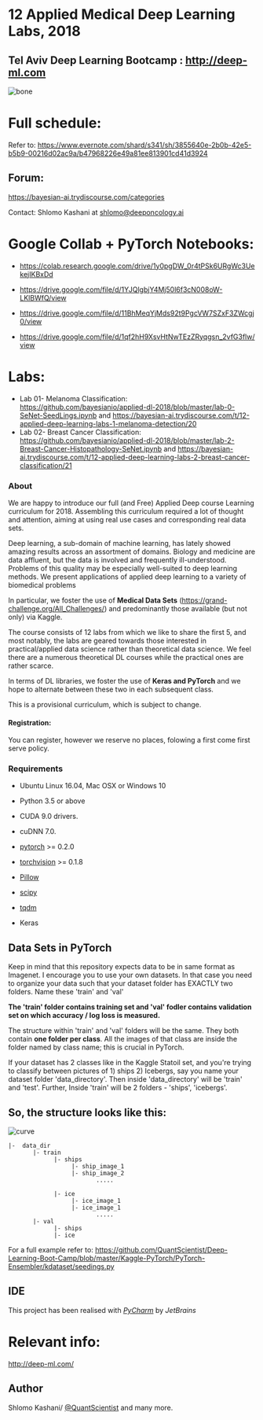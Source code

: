 
# 12 Applied Medical Deep Learning Labs, 2018

## Tel Aviv Deep Learning Bootcamp : http://deep-ml.com

![bone](bone.png)

# Full schedule:
Refer to: 
https://www.evernote.com/shard/s341/sh/3855640e-2b0b-42e5-b5b9-00216d02ac9a/b47968226e49a81ee813901cd41d3924

## Forum:
https://bayesian-ai.trydiscourse.com/categories


Contact: Shlomo Kashani at shlomo@deeponcology.ai

# Google Collab + PyTorch Notebooks:
- https://colab.research.google.com/drive/1y0pgDW_0r4tPSk6URgWc3UekejIKBxDd

- https://drive.google.com/file/d/1YJQlgbjY4Mj50l6f3cN008oW-LKlBWfQ/view
- https://drive.google.com/file/d/11BhMeqYjMds92t9PgcVW7SZxF3ZWcgj0/view
- https://drive.google.com/file/d/1qf2hH9XsvHtNwTEzZRyqgsn_2vfG3flw/view

# Labs:
- Lab 01- Melanoma Classification: https://github.com/bayesianio/applied-dl-2018/blob/master/lab-0-SeNet-SeedLings.ipynb and https://bayesian-ai.trydiscourse.com/t/12-applied-deep-learning-labs-1-melanoma-detection/20
- Lab 02- Breast Cancer Classification: https://github.com/bayesianio/applied-dl-2018/blob/master/lab-2-Breast-Cancer-Histopathology-SeNet.ipynb and https://bayesian-ai.trydiscourse.com/t/12-applied-deep-learning-labs-2-breast-cancer-classification/21


### About
We are happy to introduce our full (and Free) Applied Deep course Learning curriculum for 2018. 
Assembling this curriculum required a lot of thought and attention, aiming at using real use cases and corresponding real data sets.

Deep learning, a sub-domain of machine learning, has lately showed amazing results across an assortment of domains. Biology and medicine are data affluent, but the data is involved and frequently ill-understood. Problems of this quality may be especially well-suited to deep learning methods. We present applications of applied deep learning to a variety of biomedical problems

In particular, we foster the use of **Medical Data Sets** (https://grand-challenge.org/All_Challenges/) and predominantly those available (but not only) via Kaggle. 

The course consists of 12 labs from which we like to share the first 5, and most notably, the labs are geared towards those interested in practical/applied data science rather than theoretical data science. We feel there are a numerous theoretical DL courses while the practical ones are rather scarce. 


In terms of DL libraries, we foster the use of **Keras and PyTorch** and we hope to alternate between these two in each subsequent class.

This is a provisional curriculum, which is subject to change. 


#### Registration:
You can register, however we reserve no places, folowing a first come first serve policy. 

### Requirements

- Ubuntu Linux 16.04, Mac OSX or Windows 10
- Python 3.5 or above 
- CUDA 9.0 drivers.
- cuDNN 7.0.

- [pytorch](https://github.com/pytorch/pytorch) >= 0.2.0
- [torchvision](https://github.com/pytorch/vision) >= 0.1.8
- [Pillow](https://github.com/python-pillow/Pillow)
- [scipy](https://github.com/scipy/scipy)
- [tqdm](https://github.com/tqdm/tqdm)
- Keras

## Data Sets in PyTorch 
Keep in mind that this repository expects data to be in same format as Imagenet. I encourage you to use your own datasets. 
In that case you need to organize your data such that your dataset folder has EXACTLY two folders. Name these 'train' and 'val'

**The 'train' folder contains training set and 'val' fodler contains validation set on which accuracy / log loss is measured.**  

The structure within 'train' and 'val' folders will be the same. 
They both contain **one folder per class**. 
All the images of that class are inside the folder named by class name; this is crucial in PyTorch. 

If your dataset has 2 classes like in the Kaggle Statoil set, and you're trying to classify between pictures of 1) ships 2) Icebergs, 
say you name your dataset folder 'data_directory'. Then inside 'data_directory' will be 'train' and 'test'. 
Further, Inside 'train' will be 2 folders - 'ships', 'icebergs'. 

## So, the structure looks like this: 

![curve](assets/dataset.png)

```
|-  data_dir
       |- train 
             |- ships
                  |- ship_image_1
                  |- ship_image_2
                         .....

             |- ice
                  |- ice_image_1
                  |- ice_image_1
                         .....
       |- val
             |- ships
             |- ice
```

For a full example refer to: https://github.com/QuantScientist/Deep-Learning-Boot-Camp/blob/master/Kaggle-PyTorch/PyTorch-Ensembler/kdataset/seedings.py 


## IDE

This project has been realised with [*PyCharm*](https://www.jetbrains.com/pycharm/) by *JetBrains*

# Relevant info:

http://deep-ml.com/

## Author
Shlomo Kashani/ [@QuantScientist](https://github.com/bayesianio) and many more. 

